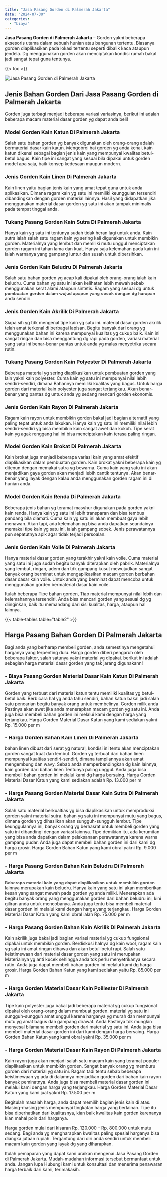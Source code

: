 ```yaml
---
title: "Jasa Pasang Gorden di Palmerah Jakarta"
date: "2024-07-30"
categories: 
  - "biaya"
---
```


**Jasa Pasang Gorden di Palmerah Jakarta** – Gorden yakni beberapa aksesoris utama dalam sebuah hunian atau bangunan tertentu. Biasanya gorden diaplikasikan pada lokasi tertentu seperti dibalik kaca ataupun jendela. Dg menggunakan gorden akan menciptakan kondisi rumah bakal jadi sangat tepat guna tentunya.

{{< toc >}}

![Jasa Pasang Gorden di Palmerah Jakarta](/images/pasang-gorden-murah05.png)

## Jenis Bahan Gorden Dari Jasa Pasang Gorden di Palmerah Jakarta

Gorden juga terbagi menjadi beberapa variasi variasinya, berikut ini adalah beberapa macam material dasar gorden yg dapat anda beli!

### Model Gorden Kain Katun Di Palmerah Jakarta

Salah satu bahan gorden yg banyak digunakan oleh orang-orang adalah bermaterial dasar kain katun. Mengobrol hal gorden yg anda kenal, kain katun dikenal sebagai bagian jenis kain yang mempunyai kwalitas betul-betul bagus. Kain tipe ini sangat yang sesuai bila dipakai untuk gorden model apa saja, baik konsep kedesaan maupun modern.

### Jenis Gorden Kain Linen Di Palmerah Jakarta

Kain linen yaitu bagian jenis kain yang amat tepat guna untuk anda aplikasikan. Dimana ragam kain yg satu ini memiliki keunggulan tersendiri dibandingkan dengan gorden material lainnya. Hasil yang didapatkan jika menggunakan material dasar gorden yg satu ini akan tampak minimalis pada tempat tinggal anda.

### Tukang Pasang Gorden Kain Sutra Di Palmerah Jakarta

Hanya kain yg satu ini tentunya sudah tidak heran lagi untuk anda. Kain sutra ialah salah satu ragam kain yg sering kali digunakan untuk membikin gorden. Materialnya yang lembut dan memiliki mutu unggul menciptakan gorden ragam ini tahan lama dan kuat. Hanya saja kelemahan pada kain ini ialah warnanya yang gampang luntur dan susah untuk dibersihkan.

### Jenis Gorden Kain Beludru Di Palmerah Jakarta

Salah satu bahan gorden yg acap kali dipakai oleh orang-orang ialah kain beludru. Cuma bahan yg satu ini akan kelihatan lebih mewah sebab menggunakan serat alami ataupun sintetis. Ragam yang sesuai dg untuk pembuatan gorden dalam wujud apapun yang cocok dengan dg harapan anda sendiri.

### Jenis Gorden Kain Akrilik Di Palmerah Jakarta

Siapa sih yg tdk mengenal tipe kain yg satu ini. material dasar gorden akrilik telah amat terkenal di berbagai lapisan. Begitu banyak dari orang yg menggunakan bahan ini karena mempunyai kualitas yg cukup baik. Kain ini sangat ringan dan bisa menggantung dg rapi pada gorden, variasi material yang satu ini benar-benar pantas untuk anda yg malas menyetrika secara rutin.

### Tukang Pasang Gorden Kain Polyester Di Palmerah Jakarta

Beberapa material yg sering diaplikasikan untuk pembuatan gorden yang lain yakni kain polyester. Cuma kain yg satu ini mempunyai nilai lebih sendiri-sendiri, dimana Bahannya memiliki kualitas yang bagus. Untuk harga gorden dari material kain polyester juga sangat terjangkau. Akan benar-benar yang pantas dg untuk anda yg sedang mencari gorden ekonomis.

### Jenis Gorden Kain Rayon Di Palmerah Jakarta

Ragam kain rayon untuk membikin gorden bakal jadi bagian alternatif yang paling tepat untuk anda lakukan. Hanya kain yg satu ini memiliki nilai lebih sendiri-sendiri yg bisa membikin kain sangat awet dan kokoh. Tipe serat kain yg agak renggang hal ini bisa menciptakan kain terasa paling ringan.

### Model Gorden Kain Brokat Di Palmerah Jakarta

Kain brokat juga menjadi beberapa variasi kain yang amat efektif diaplikasikan dalam pembuatan gorden. Kain brokat yakni beberapa kain yg ditenun dengan memakai sutra yg bewarna. Cuma kain yang satu ini akan menjadikan gaya gorden akan menjadi lebih cantik tentunya. Akan benar-benar yang layak dengan kalau anda menggunakan gorden ragam ini di hunian anda.

### Model Gorden Kain Renda Di Palmerah Jakarta

Beberapa jenis bahan yg teramat masyhur digunakan pada gorden yakni kain renda. Hanya kain yg satu ini lebih transparan dan bisa tembus pandang bila diamati. Cuma kain yg satu ini akan membuat gaya lebih menawan. Akan tapi, ada kelemahan yg bisa anda dapatkan seandainya memakai tipe kain yg satu ini, ialah gampang sobek. Jenis perawatannya pun sepatutnya apik agar tidak terjadi persoalan.

### Jenis Gorden Kain Voile Di Palmerah Jakarta

Hanya material dasar gorden yang terakhir yakni kain voile. Cuma material yang satu ini juga sudah begitu banyak diterapkan oleh pabrik. Materialnya yang lembut, ringan, adem dan tdk gampang kusut mewujudkan sangat banyak orang berminat untuk mengaplikasikan macam gorden berbahan dasar dasar kain voile. Untuk anda yang berminat dapat mencoba untuk menggunakan gorden bermaterial dasar kain voile.

Itulah beberapa Tipe bahan gorden, Tiap material mempunyai nilai lebih dan kelemahannya tersendiri. Anda bisa mencari gorden yang sesuai dg yg diinginkan, baik itu memandang dari sisi kualitas, harga, ataupun hal lainnya.

{{< table-tables table="table2" >}}

## Harga Pasang Bahan Gorden Di Palmerah Jakarta

Bagi anda yang berharap membeli gorden, anda semestinya mengetahui harganya yang terpenting dulu. Harga gorden diberi pengaruh oleh beberapa faktor, salah satunya yakni material yg dipakai. berikut ini adalah sebagian harga material dasar gorden yang tak jarang digunakann!

### \- Biaya Pasang Gorden Material Dasar Kain Katun Di Palmerah Jakarta

Gorden yang terbuat dari material katun tentu memiliki kualitas yg betul-betul baik. Berbicara hal yg anda tahu sendiri, bahan katun bakal jadi salah satu pencarian begitu banyak orang untuk membelinya. Gorden milik anda Pastinya akan awet jika anda menerapkan macam gorden yg satu ini. Anda juga bisa membeli bahan gorden ini melalui kami dengan harga yang terjangkau. Harga Gorden Material Dasar Katun yang kami sediakan yakni Rp. 15.000 per m

### \- Harga Gorden Bahan Kain Linen Di Palmerah Jakarta

bahan linen dibuat dari serat yg natural, kondisi ini tentu akan menciptakan gorden sangat kuat dan lembut. Gorden yg terbuat dari bahan linen mempunyai kualtias sendiri-sendiri, dimana tampilannya akan amat mengembung dan wavy. Sebab anda memperbandingkan dg kain lainnya, kain gorden dari bahan linen Tentunya paling unggul. Anda juga bisa membeli bahan gorden ini melalui kami dg harga bersaing. Harga Gorden Material Dasar Katun yang kami sediakan adalah Rp. 13.000 per m

### \- Harga Pasang Gorden Material Dasar Kain Sutra Di Palmerah Jakarta

Salah satu material berkualtias yg bisa diaplikasikan untuk memproduksi gorden yakni material sutra. bahan yg satu ini mempunyai mutu yang bagus, dimana gorden yg dihasilkan akan sungguh-sungguh lembut. Tipe keunggulannya ini, banyak orang yg berhasrat untuk membeli gorden yang satu ini dibandingi dengan variasi lainnya. Tipe demikian itu, ada kerumitan yang bisa anda dapatkan dalam pelaksanaan perawatannya karena warna gampang pudar. Anda juga dapat membeli bahan gorden ini dari kami dg harga grosir. Harga Gorden Bahan Katun yang kami obral yakni Rp. 9.000 per m

### \- Harga Pasang Gorden Bahan Kain Beludru Di Palmerah Jakarta

Beberapa material kain yang dapat diaplikasikan untuk membikin gorden lainnya merupakan kain beludru. Hanya kain yang satu ini akan memberikan kesan yang sangat mewah pada gorden yg anda miliki. Menerapkan ada begitu banyak orang yang menggunakan gorden dari bahan beludru ini, kini giliran anda untuk mencobanya. Anda juga tentu bisa membeli material dasar gorden ini melalui kami dengan harga yang terjangkau. Harga Gorden Material Dasar Katun yang kami obral ialah Rp. 75.000 per m

### \- Harga Pasang Gorden Bahan Kain Akrilik Di Palmerah Jakarta

Kain akrilik juga bakal jadi bagian variasi material yg cukup fungsional dipakai untuk membikin gorden. Berdiskusi halnya dg kain wool, ragam kain yg satu ini amat ringan dibawa dan akan betul-betul rapi. Salah satu keistimewaan dari material dasar gorden yang satu ini merupakan Materialnya yg anti kucek sehingga anda tdk perlu menyetrikanya secara rutin. Anda juga dapat membeli bahan gorden ini melalui kami dg harga grosir. Harga Gorden Bahan Katun yang kami sediakan yaitu Rp. 85.000 per m

### \- Harga Gorden Material Dasar Kain Poiliester Di Palmerah Jakarta

Tipe kain polyester juga bakal jadi beberapa material yg cukup fungsional dipakai oleh orang-orang dalam membuat gorden. material yg satu ini sungguh-sungguh amat unggul karena harganya yg murah dan mempunyai mutu yg amat bagus dan gampang dirawat. Anda Pastinya tdk mungkin menyesal bilamana membeli gorden dari material yg satu ini. Anda juga bisa membeli material dasar gorden ini dari kami dengan harga bersaing. Harga Gorden Bahan Katun yang kami obral yakni Rp. 35.000 per m

### \- Harga Gorden Material Dasar Kain Rayon Di Palmerah Jakarta

Kain rayon juga akan menjadi salah satu macam kain yang teramat populer diaplikasikan untuk membikin gorden. Sangat banyak orang yg memburu gorden dari material yg satu ini. Ragam tadi tentu sebab beberapa keistimewaan yg ada di dalamnya menjadikan gorden dari bahan kain rayon banyak peminatnya. Anda juga bisa membeli material dasar gorden ini melalui kami dengan harga yang terjangkau. Harga Gorden Material Dasar Katun yang kami jual yakni Rp. 17.500 per m

Begitulah masalah harga, anda dapat memilih bagian jenis kain di atas. Masing-masing jenis mempunyai tingkatan harga yang berlainan. Tipe itu bisa diperhatikan dari kualitasnya, kian baik kwalitas kain gorden karenanya kian mahal poin dari harganya.

Harga gorden mulai dari kisaran Rp. 120.000 – Rp. 800.000 untuk mutu sedang. Bagi anda yg mengharapkan kwalitas paling spesial harganya bisa diangka jutaan rupiah. Tergantung dari diri anda sendiri untuk membeli macam kain gorden yang layak dg yang diharapkan.

Itulah pemaparan yang dapat kami uraikan mengenai Jasa Pasang Gorden di Palmerah Jakarta. Mudah-mudahan informasi tersebut bermanfaat untuk anda. Jangan lupa Hubungi kami untuk konsultasi dan menerima penawaran harga terbaik dari kami, terimakasih.
